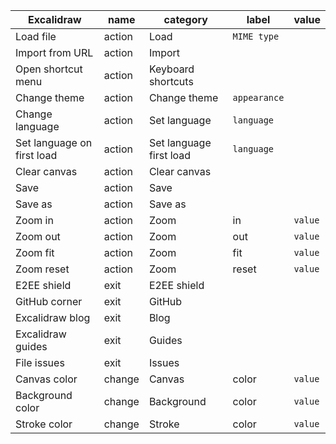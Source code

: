 | Excalidraw                 | name   | category                | label        | value   |
| -------------------------- | ------ | ----------------------- | ------------ | ------- |
| Load file                  | action | Load                    | `MIME type`  |
| Import from URL            | action | Import                  |
| Open shortcut menu         | action | Keyboard shortcuts      |
| Change theme               | action | Change theme            | `appearance` |
| Change language            | action | Set language            | `language`   |
| Set language on first load | action | Set language first load | `language`   |
| Clear canvas               | action | Clear canvas            |
| Save                       | action | Save                    |
| Save as                    | action | Save as                 |
| Zoom in                    | action | Zoom                    | in           | `value` |
| Zoom out                   | action | Zoom                    | out          | `value` |
| Zoom fit                   | action | Zoom                    | fit          | `value` |
| Zoom reset                 | action | Zoom                    | reset        | `value` |
| E2EE shield                | exit   | E2EE shield             |
| GitHub corner              | exit   | GitHub                  |
| Excalidraw blog            | exit   | Blog                    |
| Excalidraw guides          | exit   | Guides                  |
| File issues                | exit   | Issues                  |
| Canvas color               | change | Canvas                  | color        | `value` |
| Background color           | change | Background              | color        | `value` |
| Stroke color               | change | Stroke                  | color        | `value` |
